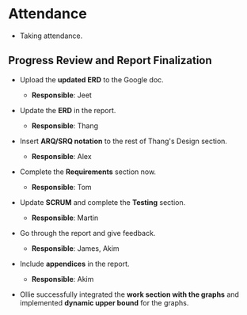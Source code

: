 # Attendance
- Taking attendance.

## Progress Review and Report Finalization
- Upload the **updated ERD** to the Google doc.
    - **Responsible**: Jeet

- Update the **ERD** in the report.
    - **Responsible**: Thang

- Insert **ARQ/SRQ notation** to the rest of Thang's Design section.
    - **Responsible**: Alex

- Complete the **Requirements** section now.
    - **Responsible**: Tom

- Update **SCRUM** and complete the **Testing** section.
    - **Responsible**: Martin

- Go through the report and give feedback.
    - **Responsible**: James, Akim

- Include **appendices** in the report.
    - **Responsible**: Akim

- Ollie successfully integrated the **work section with the graphs** and
  implemented **dynamic upper bound** for the graphs.
